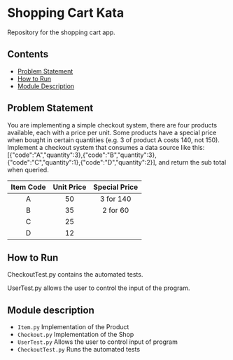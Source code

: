 # Shopping Cart Kata
Repository for the shopping cart app.

## Contents
- [Problem Statement](#problem-statement)
- [How to Run](#how-to-run)
- [Module Description](#module-description)

## Problem Statement

You are implementing a simple checkout system, there are four products available, each with a price per unit.
Some products have a special price when bought in certain quantities (e.g. 3 of product A costs 140, not 150). 
Implement a checkout system that consumes a data source like this: [{"code":"A","quantity":3},{"code":"B","quantity":3},{"code":"C","quantity":1},{"code":"D","quantity":2}], 
and return the sub total when queried.

| Item Code | Unit Price | Special Price |
|:---------:|:----------:|:-------------:|
|     A     |     50     |   3 for 140   |
|     B     |     35     |   2 for 60    |
|     C     |     25     |               |
|     D     |     12     |               |

## How to Run
CheckoutTest.py contains the automated tests. 

UserTest.py allows the user to control the input of the program.

## Module description

- ```Item.py``` Implementation of the Product
- ```Checkout.py``` Implementation of the Shop
- ```UserTest.py``` Allows the user to control input of program
- ```CheckoutTest.py``` Runs the automated tests
